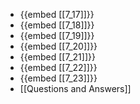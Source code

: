 - {{embed [[7_17]]}}
- {{embed [[7_18]]}}
- {{embed [[7_19]]}}
- {{embed [[7_20]]}}
- {{embed [[7_21]]}}
- {{embed [[7_22]]}}
- {{embed [[7_23]]}}
- [[Questions and Answers]]